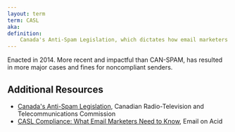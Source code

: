 ```yaml
---
layout: term
term: CASL
aka:
definition:
    Canada's Anti-Spam Legislation, which dictates how email marketers can interact with Canadian recipients. Primarily related to gaining, recording, and maintaining consent from subscribers.
---
```

Enacted in 2014. More recent and impactful than CAN-SPAM, has resulted in more major cases and fines for noncompliant senders. 

## Additional Resources

- [Canada's Anti-Spam Legislation](https://crtc.gc.ca/eng/internet/anti.htm), Canadian Radio-Television and Telecommunications Commission
- [CASL Compliance: What Email Marketers Need to Know](https://www.emailonacid.com/blog/article/email-marketing/casl-compliance/), Email on Acid
